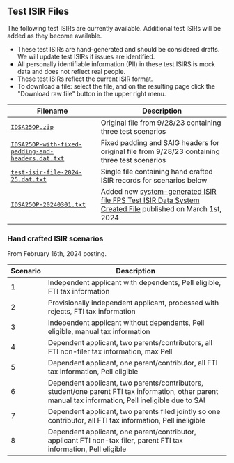 ## Test ISIR Files
The following test ISIRs are currently available. Additional test ISIRs will be added as they become available.
* These test ISIRs are hand-generated and should be considered drafts. We will update test ISIRs if issues are identified.
* All personally identifiable information (PII) in these test ISIRS is mock data and does not reflect real people.
* These test ISIRs reflect the current ISIR format. 
* To download a file: select the file, and on the resulting page click the "Download raw file" button in the upper right menu.

| Filename | Description |
|----------|-------------|
| [`IDSA25OP.zip`](https://fsapartners.ed.gov/sites/default/files/attachments/2023-09/IDSA25OP.zip)| Original file from 9/28/23 containing three test scenarios |
| [`IDSA25OP-with-fixed-padding-and-headers.dat.txt`](./IDSA25OP-with-fixed-padding-and-headers.dat.txt) | Fixed padding and SAIG headers for original file from 9/28/23 containing three test scenarios |
| [`test-isir-file-2024-25.dat.txt`](./test-isir-file-2024-25.dat.txt) | Single file containing hand crafted ISIR records for scenarios below |
| [`IDSA25OP-20240301.txt`](./IDSA25OP-20240301.txt) | Added new [system-generated ISIR file FPS Test ISIR Data System Created File](https://fsapartners.ed.gov/knowledge-center/library/handbooks-manuals-or-guides/2023-05-31/2024-25-fafsa-specifications-guide-march-2024-update) published on March 1st, 2024 |


### Hand crafted ISIR scenarios
From February 16th, 2024 posting.

| Scenario | Description |
|----------|-------------|
| 1 | Independent applicant with dependents, Pell eligible, FTI tax information |
| 2 | Provisionally independent applicant, processed with rejects, FTI tax information |
| 3 | Independent applicant without dependents, Pell eligible, manual tax information |
| 4 | Dependent applicant, two parents/contributors, all FTI non-filer tax information, max Pell |
| 5 | Dependent applicant, one parent/contributor, all FTI tax information, Pell eligible |
| 6 | Dependent applicant, two parents/contributors, student/one parent FTI tax information, other parent manual tax information, Pell ineligible due to SAI |
| 7 | Dependent applicant, two parents filed jointly so one contributor, all FTI tax information, Pell ineligible |
| 8 | Dependent applicant, one parent/contributor, applicant FTI non-tax filer, parent FTI tax information, Pell eligible |

